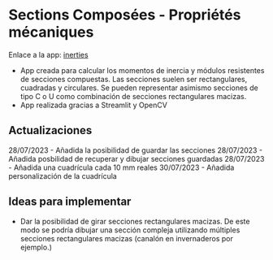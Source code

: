 # Sections Composées - Propriétés mécaniques
Enlace a la app: [inerties](https://inerties.streamlit.app/)

- App creada para calcular los momentos de inercia y módulos resistentes de secciones compuestas.
Las secciones suelen ser rectangulares, cuadradas y circulares. Se pueden representar asimismo secciones de tipo C o U como combinación de secciones rectangulares macizas.
- App realizada gracias a Streamlit y OpenCV

## Actualizaciones
28/07/2023 - Añadida la posibilidad de guardar las secciones
28/07/2023 - Añadida posbilidad de recuperar y dibujar secciones guardadas
28/07/2023 - Añadida una cuadrícula cada 10 mm reales
30/07/2023 - Añadida personalización de la cuadrícula

## Ideas para implementar
- Dar la posibilidad de girar secciones rectangulares macizas. De este modo se podría dibujar una sección compleja utilizando múltiples secciones rectangulares macizas (canalón en invernaderos por ejemplo.)